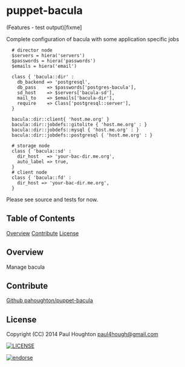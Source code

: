 
puppet-bacula
=============

(Features - test output)[fixme]

Complete configuration of bacula with some application specific jobs
```puppet
  # director node
  $servers = hiera('servers')
  $passwords = hiera('passwords')
  $emails = hiera('email')

  class { 'bacula::dir' :
    db_backend => 'postgresql',
    db_pass    => $passwords['postgres-bacula'],
    sd_host    => $servers['bacula-sd'],
    mail_to    => $emails['bacula-dir'],
    require    => Class['postgresql::server'],
  }

  bacula::dir::client{ 'host.me.org' }
  bacula::dir::jobdefs::gitolite { 'host.me.org' : }
  bacula::dir::jobdefs::mysql { 'host.me.org' : }
  bacula::dir::jobdefs::postgresql { 'host.me.org' : }

  # storage node
  class { 'bacula::sd' :
    dir_host   => 'your-bac-dir.me.org',
    auto_label => true,
  }
  # client node
  class { 'bacula::fd' :
    dir_host => 'your-bac-dir.me.org',
  }

```
Please see source and tests for now.

Table of Contents
-----------------
[Overview](#overview)
[Contribute](#contribute)
[License](#license)

Overview
--------
Manage bacula

Contribute
----------
[Github pahoughton/puppet-bacula](https://github.com/pahoughton/puppet-bacula)

License
--------
Copyright (CC) 2014 Paul Houghton <paul4hough@gmail.com>

[![LICENSE](http://i.creativecommons.org/l/by/3.0/88x31.png)](http://creativecommons.org/licenses/by/3.0/)

[![endorse](https://api.coderwall.com/pahoughton/endorsecount.png)](https://coderwall.com/pahoughton)

